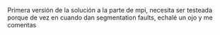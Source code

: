 Primera versión de la solución a la parte de mpi, necesita ser testeada porque de vez en cuando dan segmentation faults, echalé un ojo y me comentas
